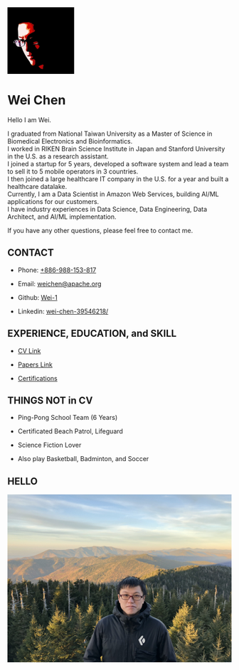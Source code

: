 <img src="asset/me.jpg" width="150px"/>

# Wei Chen

Hello I am Wei.

I graduated from National Taiwan University as a Master of Science in Biomedical Electronics and Bioinformatics.
<br/>
I worked in RIKEN Brain Science Institute in Japan and Stanford University in the U.S. as a research assistant.
<br/>
I joined a startup for 5 years, developed a software system and lead a team to sell it to 5 mobile operators in 3 countries.
<br/>
I then joined a large healthcare IT company in the U.S. for a year and built a healthcare datalake.
<br/>
Currently, I am a Data Scientist in Amazon Web Services, building AI/ML applications for our customers.
<br/>
I have industry experiences in Data Science, Data Engineering, Data Architect, and AI/ML implementation.

If you have any other questions, please feel free to contact me.

## CONTACT

 - Phone: [+886-988-153-817](tel:886-988-153-817)

 - Email: [weichen@apache.org](mailto://weichen@apache.org)

 - Github: [Wei-1](https://github.com/Wei-1)
 
 - Linkedin: [wei-chen-39546218/](https://www.linkedin.com/in/wei-chen-39546218/)

## EXPERIENCE, EDUCATION, and SKILL

 - [CV Link](CV.pdf)

 - [Papers Link](https://github.com/Wei-1/Wei-1.github.io/blob/master/PAPERS.md)
 
 - [Certifications](https://github.com/Wei-1/Wei-1.github.io/tree/master/certification)

## THINGS NOT in CV

 - Ping-Pong School Team (6 Years)

 - Certificated Beach Patrol, Lifeguard

 - Science Fiction Lover

 - Also play Basketball, Badminton, and Soccer

## HELLO

<img src="asset/me2.jpeg"/>
<!---
Photo Credit to Raja Panakati, my colleague in ChangeHealthcare
Great Smoky Mountain - 2018-11-03
-->
